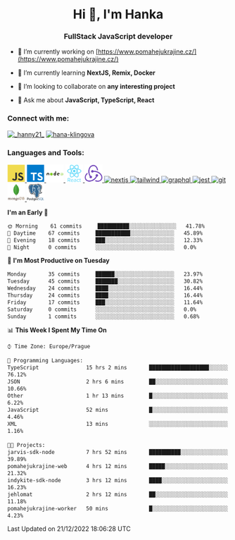 <h1 align="center">Hi 👋, I'm Hanka</h1>
<h3 align="center">FullStack JavaScript developer</h3>

- 🔭 I’m currently working on [https://www.pomahejukrajine.cz/](https://www.pomahejukrajine.cz/)

- 🌱 I’m currently learning **NextJS, Remix, Docker**

- 👯 I’m looking to collaborate on **any interesting project**

- 💬 Ask me about **JavaScript, TypeScript, React**

<h3 align="left">Connect with me:</h3>
<p align="left">
<a href="https://twitter.com/_hanny21_" target="blank"><img align="center" src="https://raw.githubusercontent.com/rahuldkjain/github-profile-readme-generator/master/src/images/icons/Social/twitter.svg" alt="_hanny21_" height="30" width="40" /></a>
<a href="https://linkedin.com/in/hana-klingova" target="blank"><img align="center" src="https://raw.githubusercontent.com/rahuldkjain/github-profile-readme-generator/master/src/images/icons/Social/linked-in-alt.svg" alt="hana-klingova" height="30" width="40" /></a>
</p>

<h3 align="left">Languages and Tools:</h3>
<p align="left"> 
<a href="https://developer.mozilla.org/en-US/docs/Web/JavaScript" target="_blank" rel="noreferrer"> <img src="https://raw.githubusercontent.com/devicons/devicon/master/icons/javascript/javascript-original.svg" alt="javascript" width="40" height="40"/> </a> 
<a href="https://www.typescriptlang.org/" target="_blank" rel="noreferrer"> <img src="https://raw.githubusercontent.com/devicons/devicon/master/icons/typescript/typescript-original.svg" alt="typescript" width="40" height="40"/> </a> 
<a href="https://nodejsorg" target="_blank" rel="noreferrer"> <img src="https://raw.githubusercontent.com/devicons/devicon/master/icons/nodejs/nodejs-original-wordmark.svg" alt="nodejs" width="40" height="40"/> </a> 
<a href="https://reactjs.org/" target="_blank" rel="noreferrer"> <img src="https://raw.githubusercontent.com/devicons/devicon/master/icons/react/react-original-wordmark.svg" alt="react" width="40" height="40"/> </a> 
<a href="https://redux.js.org" target="_blank" rel="noreferrer"> <img src="https://raw.githubusercontent.com/devicons/devicon/master/icons/redux/redux-original.svg" alt="redux" width="40" height="40"/> </a> 
<a href="https://nextjs.org/" target="_blank" rel="noreferrer"> <img src="https://cdn.worldvectorlogo.com/logos/nextjs-2.svg" alt="nextjs" width="40" height="40"/> </a> 
<a href="https://tailwindcss.com/" target="_blank" rel="noreferrer"> <img src="https://www.vectorlogo.zone/logos/tailwindcss/tailwindcss-icon.svg" alt="tailwind" width="40" height="40"/> </a> 
<a href="https://graphql.org" target="_blank" rel="noreferrer"> <img src="https://www.vectorlogo.zone/logos/graphql/graphql-icon.svg" alt="graphql" width="40" height="40"/> </a> 
<a href="https://jestjs.io" target="_blank" rel="noreferrer"> <img src="https://www.vectorlogo.zone/logos/jestjsio/jestjsio-icon.svg" alt="jest" width="40" height="40"/> </a> 
<a href="https://git-scm.com/" target="_blank" rel="noreferrer"> <img src="https://www.vectorlogo.zone/logos/git-scm/git-scm-icon.svg" alt="git" width="40" height="40"/> </a> 
<a href="https://www.mongodb.com/" target="_blank" rel="noreferrer"> <img src="https://raw.githubusercontent.com/devicons/devicon/master/icons/mongodb/mongodb-original-wordmark.svg" alt="mongodb" width="40" height="40"/> </a>  
<a href="https://www.postgresql.org" target="_blank" rel="noreferrer"> <img src="https://raw.githubusercontent.com/devicons/devicon/master/icons/postgresql/postgresql-original-wordmark.svg" alt="postgresql" width="40" height="40"/> </a> 
</p>

<!--START_SECTION:waka-->
**I'm an Early 🐤** 

```text
🌞 Morning    61 commits     ██████████░░░░░░░░░░░░░░░   41.78% 
🌆 Daytime    67 commits     ███████████░░░░░░░░░░░░░░   45.89% 
🌃 Evening    18 commits     ███░░░░░░░░░░░░░░░░░░░░░░   12.33% 
🌙 Night      0 commits      ░░░░░░░░░░░░░░░░░░░░░░░░░   0.0%

```
📅 **I'm Most Productive on Tuesday** 

```text
Monday       35 commits     ██████░░░░░░░░░░░░░░░░░░░   23.97% 
Tuesday      45 commits     ███████░░░░░░░░░░░░░░░░░░   30.82% 
Wednesday    24 commits     ████░░░░░░░░░░░░░░░░░░░░░   16.44% 
Thursday     24 commits     ████░░░░░░░░░░░░░░░░░░░░░   16.44% 
Friday       17 commits     ███░░░░░░░░░░░░░░░░░░░░░░   11.64% 
Saturday     0 commits      ░░░░░░░░░░░░░░░░░░░░░░░░░   0.0% 
Sunday       1 commits      ░░░░░░░░░░░░░░░░░░░░░░░░░   0.68%

```


📊 **This Week I Spent My Time On** 

```text
⌚︎ Time Zone: Europe/Prague

💬 Programming Languages: 
TypeScript               15 hrs 2 mins       ███████████████████░░░░░░   76.12% 
JSON                     2 hrs 6 mins        ██░░░░░░░░░░░░░░░░░░░░░░░   10.66% 
Other                    1 hr 13 mins        █░░░░░░░░░░░░░░░░░░░░░░░░   6.22% 
JavaScript               52 mins             █░░░░░░░░░░░░░░░░░░░░░░░░   4.46% 
XML                      13 mins             ░░░░░░░░░░░░░░░░░░░░░░░░░   1.16%

🐱‍💻 Projects: 
jarvis-sdk-node          7 hrs 52 mins       ██████████░░░░░░░░░░░░░░░   39.89% 
pomahejukrajine-web      4 hrs 12 mins       █████░░░░░░░░░░░░░░░░░░░░   21.32% 
indykite-sdk-node        3 hrs 12 mins       ████░░░░░░░░░░░░░░░░░░░░░   16.23% 
jehlomat                 2 hrs 12 mins       ██░░░░░░░░░░░░░░░░░░░░░░░   11.18% 
pomahejukrajine-worker   50 mins             █░░░░░░░░░░░░░░░░░░░░░░░░   4.23%

```


 Last Updated on 21/12/2022 18:06:28 UTC
<!--END_SECTION:waka-->
